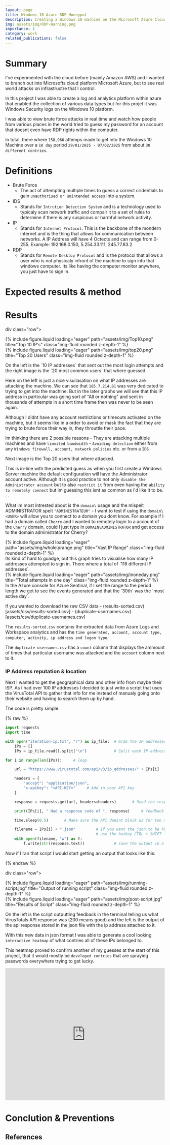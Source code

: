 ```yaml
---
layout: page
title: Windows 10 Azure RDP Honeypot
description: Creating a Windows 10 machine on the Microsoft Azure Cloud and open the RDP Port to the internet to allow attackers to attempt to brute force the login.
img: assets/img/RDP-Warning.png
importance: 1
category: work
related_publications: false
---
```


# Summary

I've experimented with the cloud before (mainly Amazon AWS) and I wanted to branch out into Microsofts cloud platform 
Microsoft Azure, but to see real world attacks on infrastructre that I control.

In this project I was able to create a log and analytics platform within azure that enabled the collection of
various data types but for this projet it was Windows Security logs on the Windows 10 platform.

I was able to view brute force attacks in real time and watch how people from various places in the world
tried to guess my password for an account that doesnt even have RDP rights within the computer.

In total, there where `158,966` attemps made to get into the Windows 10 Machine over a `10 day` period `29/01/2025 - 07/02/2025`
from about `30 different contries`.

# Definitions
- Brute Force
    - The act of attempting multiple times to guess a correct cridentials to gain `unauthorised or unintended access` into a system.
- IDS
    - Stands for `Intrution Detection System` and is a technology used to typicaly scan network traffic and compair it to a set of rules to 
    determine if there is any suspicous or harmful network activity.
- IP
    - Stands for `Internet Protocol`. This is the backbone of the mondern internet and is the thing that allows for communication between networks.
    A IP Address will have 4 Octects and can range from 0-255. Example: 192.168.0.150, 5.254.33.111, 245.77.83.2
- RDP
    - Stands for `Remote Desktop Protocol` and is the protocol that allows a user who is not physicaly infront of the machine to sign into that 
    windows computer. Its like having the computer monitor anywhere, you just have to sign in.

# Expected results & method

# Results

div class="row">
    <div class="col-sm mt-3 mt-md-0">
        {% include figure.liquid loading="eager" path="assets/img/Top10.png" title="Top 10 IP's" class="img-fluid rounded z-depth-1" %}
    </div>
    <div class="col-sm mt-3 mt-md-0">
        {% include figure.liquid loading="eager" path="assets/img/top20.png" title="Top 20 Users" class="img-fluid rounded z-depth-1" %}
    </div>
</div>
<div class="caption">
    On the left is the `10 IP addresses` that sent out the most login attempts and the right image is the `20 most common users` that where guessed.
</div>

Here on the left is just a nice visuilasation on what IP addresses are attacking the machine. We can see that `185.7.214.81` was very dedicated to 
trying to get into the machine. But in the later graphs we will see that this IP address in particular was going sort of "All or nothing" and sent 
in thousands of attempts in a short time frame then was never to be seen again.

Although I didnt have any account restrictions or timeouts activated on the machine, but it seems like in a order to avoid or mask the fact that they 
are trying to brute force their way in, they throuttle their pace.

Im thinking there are 2 possible reasons
    - They are attacking multiple machines and have `limmited bandwidth`
    - `Avoiding detection` either from any `Windows firewall, account, network policies` etc. or from a `IDS`

Next image is the Top 20 users that where attacked.

This is in-line with the predicted guess as when you first create a Windows Server machine the default configuration will have the Administrator account
active. Although it is good practice to not only `disable the Administrator account` but to also `restrict it` from even having the `ability to remotely connect`
but im guessing this isnt as common as i'd like it to be. . .

What im most intrested about is the `domain\` usage and the mispelt ADMINISTRATOR spelt `"ADMINISTRATEUR"`
    - I want to test if using the `domain\<USER>` will allow you to connect to a domain you dont know. For example if I had a domain called `Cherry` and I
    wanted to remotely login to a account of the `Cherry` domain, could I just type in `DOMAIN\ADMINISTRATOR` and get access to the 
    domain administrator for Cherry?

<div class="row">
    <div class="col-sm mt-3 mt-md-0">
        {% include figure.liquid loading="eager" path="assets/img/wholeiprange.png" title="Vast IP Range" class="img-fluid rounded z-depth-1" %}
    </div>
</div>
<div class="caption">
    Its kind of hard to guadge, but this graph tries to visualise how many IP addresses attempted to sign in. There where a total of `118 different IP addresses`.
</div>


<div class="row">
    <div class="col-sm mt-3 mt-md-0">
        {% include figure.liquid loading="eager" path="assets/img/inoneday.png" title="Total attempts in one day" class="img-fluid rounded z-depth-1" %}
    </div>
</div>
<div class="caption">
    In the Azure console for Azure Sentinal, if I set the range to the period length we get to see the events generated and that the `30th` was the `most active day`.
</div>

If you wanted to download the raw CSV data 
    - (results-sorted.csv)[assets/csv/results-sorted.csv]
    - (duplicate-usernames.csv)[assets/csv/duplicate-usernames.csv]

The `results-sorted.csv` contains the extracted data from Azure Logs and Workspace analytics and has the `time generated, account, account type, computer, activity, ip address and logon type`.

The `duplicate-usernames.csv` has a `count` column that displays the ammount of times that particular username was attacked and the `account` column next to it.


### IP Address reputation & location

Next I wanted to get the geographical data and other info from maybe their ISP. As I had over 100 IP addresses I decided to just write a script that uses
the VirusTotal API to gather that info for me instead of manualy going onto their website and having to search them up by hand.

The code is pretty simple:

{% raw %}

```python
import requests
import time

with open("iteration-ip.txt", "r") as ip_file:  # Grab the IP addresses in the file
    IPs = []
    IPs = ip_file.read().split("\n")            # Split each IP address by a newline character

for i in range(len(IPs)):     # loop

    url = "https://www.virustotal.com/api/v3/ip_addresses/" + IPs[i]    # URL for the needed API + the current IP

    headers = {
        "accept": "application/json",
        "x-apikey": "<API-KEY>"     # Add in your API key
    }

    response = requests.get(url, headers=headers)       # Send the response

    print(IPs[i], " Had a response code of ", response)     # feedback in terminal

    time.sleep(0.5)       # Make sure the API doesnt block us for too many requests

    filename = IPs[i] + ".json"         # If you want the json to be human readable, in vscode or codium
                                        # use the hotkey CTRL + SHIFT + I to format it
    with open(filename, "w") as f:
        f.write(str(response.text))             # save the output in a json file named with the IP
```

Now if I ran that script I would start getting an output that looks like this:

{% endraw %}

div class="row">
    <div class="col-sm mt-3 mt-md-0">
        {% include figure.liquid loading="eager" path="assets/img/running-script.jpg" title="Output of running script" class="img-fluid rounded z-depth-1" %}
    </div>
    <div class="col-sm mt-3 mt-md-0">
        {% include figure.liquid loading="eager" path="assets/img/post-script.jpg" title="Results of Script" class="img-fluid rounded z-depth-1" %}
    </div>
</div>
<div class="caption">
    On the left is the script outputting feedback in the terminal telling us what VirusTotals API response was (200 means good) and the left is the output of the api response stored in the json file with the ip address attached to it.
</div>

With this new data in json format I was able to generate a cool looking `interactive heatmap` of what contries all of these IPs belonged to. 

This heatmap proved to confirm another of my guesses at the start of this project, that it would mostly be `developed contries` that are spraying passwords
everywhere trying to get lucky.

<iframe title="Map of IP locations" aria-label="Map" id="datawrapper-chart-dFe5i" src="https://datawrapper.dwcdn.net/dFe5i/1/" scrolling="no" frameborder="0" style="width: 0; min-width: 100% !important; border: none;" height="416" data-external="1">
</iframe>
<script type="text/javascript">!function(){"use strict";window.addEventListener("message",(function(a){if(void 0!==a.data["datawrapper-height"]){var e=document.querySelectorAll("iframe");for(var t in a.data["datawrapper-height"])for(var r=0;r<e.length;r++)if(e[r].contentWindow===a.source){var i=a.data["datawrapper-height"][t]+"px";e[r].style.height=i}}}))}();
</script>

# Conclution & Preventions

## References
